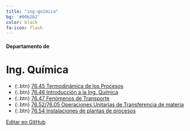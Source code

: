 ```yaml
---
title: "ing-química"
bg: '#00b2b2'
color: black
fa-icon: flask
---
```

#### Departamento de
# Ing. Química

<!---
No poner los links de t.joinchat directamente,
>>>> NO USAR https://www.protectyourlinks.com/ <<<<
En lugar de https://t.me/joinchat/SaraSasasa-sa poner j/SaraSasasa-sa
-->

<!---*  {:.btn} <i class="fas fa-atom"></i> [Diseño de Reactores]()-->
*  {:.btn} <i class="fas fa-vial"></i> [76.45 Termodinámica de los Procesos](j/2Bvz-oJdSxBkOTRh)
*  {:.btn} <i class="fas fa-atom"></i> [76.46 Introducción a la Ing. Química](j/hCaqx0r4pkZlOTMx)
*  {:.btn} <i class="fas fa-atom"></i> [76.47 Fenómenos de Transporte](j/TYJgDpejDFj-WMFH)
*  {:.btn} <i class="fas fa-atom"></i> [76.52/76.05 Operaciones Unitarias de Transferencia de materia](j/S3t7-GEudVMYptSv)
*  {:.btn} <i class="fas fa-atom"></i> [76.54 Instalaciones de plantas de procesos](j/OFTeVYBVQGU5ODIx)

<span class="editongithub">
	<a href="{{site.github.repository_url}}/blob/master/{{page.path}}">
		<i class="fas fa-pen"></i> Editar en GitHub
	</a>
</span>
